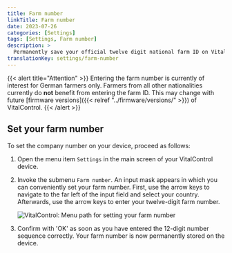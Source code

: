 ```yaml
---
title: Farm number
linkTitle: Farm number
date: 2023-07-26
categories: [Settings]
tags: [Settings, Farm number]
description: >
  Permanently save your official twelve digit national farm ID on VitalControl device.
translationKey: settings/farm-number
---
```

{{< alert title="Attention" >}}
Entering the farm number is currently of interest for German farmers only. Farmers from all other nationalities currently do **not** benefit from entering the farm ID. This may change with future [firmware versions]({{< relref "../firmware/versions/" >}}) of VitalControl.
{{< /alert >}}

## Set your farm number

To set the company number on your device, proceed as follows:

1. Open the menu item `Settings` in the main screen of your VitalControl device.

2. Invoke the submenu `Farm number`. An input mask appears in which you can conveniently set your farm number. First, use the arrow keys to navigate to the far left of the input field and select your country. Afterwards, use the arrow keys to enter your twelve-digit farm number.

   ![VitalControl: Menu path for setting your farm number](../images/farm-number.png "Setting your farm number")

3. Confirm with 'OK' as soon as you have entered the 12-digit number sequence correctly. Your farm number is now permanently stored on the device.
